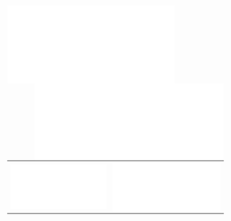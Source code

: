 <body>
<body>

<td>
  <img align="left" width="390" alt="" src="/main.svg">
</td>
<td>
  <img align="right" width="440" alt="" src="/main_two.svg">
</td> 
</body> 

<table>
<td>
  <img align="left" width="390" alt="" src="/activ.svg">
</td>
<td>
  <img align="right" width="440" alt="" src="/activ.svg">
</td>
</table> 
</body>